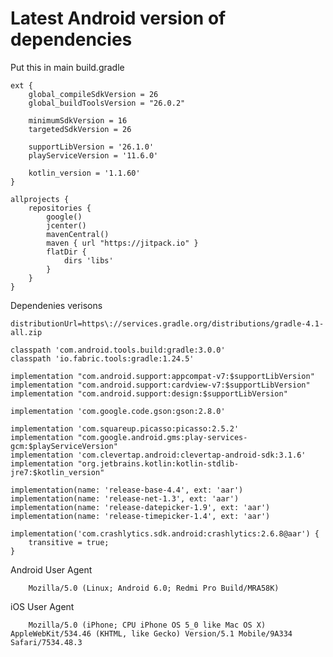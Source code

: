 # Latest Android version of dependencies

Put this in main build.gradle

    ext {
        global_compileSdkVersion = 26
        global_buildToolsVersion = "26.0.2"

        minimumSdkVersion = 16
        targetedSdkVersion = 26

        supportLibVersion = '26.1.0'
        playServiceVersion = '11.6.0'

        kotlin_version = '1.1.60'
    }
    
    allprojects {
        repositories {
            google()
            jcenter()
            mavenCentral()
            maven { url "https://jitpack.io" }
            flatDir {
                dirs 'libs'
            }
        }
    }


Dependenies verisons

    distributionUrl=https\://services.gradle.org/distributions/gradle-4.1-all.zip

    classpath 'com.android.tools.build:gradle:3.0.0'
    classpath 'io.fabric.tools:gradle:1.24.5'
    
    implementation "com.android.support:appcompat-v7:$supportLibVersion"
    implementation "com.android.support:cardview-v7:$supportLibVersion"
    implementation "com.android.support:design:$supportLibVersion"
    
    implementation 'com.google.code.gson:gson:2.8.0'
    
    implementation 'com.squareup.picasso:picasso:2.5.2'
    implementation "com.google.android.gms:play-services-gcm:$playServiceVersion"
    implementation 'com.clevertap.android:clevertap-android-sdk:3.1.6'
    implementation "org.jetbrains.kotlin:kotlin-stdlib-jre7:$kotlin_version"
    
    implementation(name: 'release-base-4.4', ext: 'aar')
    implementation(name: 'release-net-1.3', ext: 'aar')
    implementation(name: 'release-datepicker-1.9', ext: 'aar')
    implementation(name: 'release-timepicker-1.4', ext: 'aar')
    
    implementation('com.crashlytics.sdk.android:crashlytics:2.6.8@aar') {
        transitive = true;
    }
    
    
Android User Agent
```
    Mozilla/5.0 (Linux; Android 6.0; Redmi Pro Build/MRA58K)
```

iOS User Agent
```
    Mozilla/5.0 (iPhone; CPU iPhone OS 5_0 like Mac OS X) AppleWebKit/534.46 (KHTML, like Gecko) Version/5.1 Mobile/9A334 Safari/7534.48.3
```
